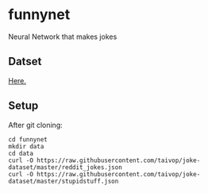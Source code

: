 # funnynet
Neural Network that makes jokes

## Datset

[Here.](https://github.com/taivop/joke-dataset)

## Setup
After git cloning:
```
cd funnynet
mkdir data
cd data
curl -O https://raw.githubusercontent.com/taivop/joke-dataset/master/reddit_jokes.json
curl -O https://raw.githubusercontent.com/taivop/joke-dataset/master/stupidstuff.json
```
